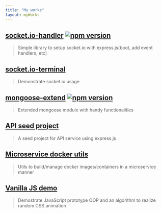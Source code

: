 ```yaml
---
title: "My works"
layout: myWorks
---
```


## [socket.io-handler](https://github.com/hankchiutw/socket.io-handler) [![npm version](https://badge.fury.io/js/socket.io-handler.svg)](https://badge.fury.io/js/socket.io-handler)
> Simple library to setup socket.io with express.js(boot, add event handlers, etc)

## [socket.io-terminal](https://github.com/hankchiutw/socket.io-terminal)
> Demonstrate socket.io usage

## [mongoose-extend](https://github.com/hankchiutw/mongoose-extend) [![npm version](https://badge.fury.io/js/mongoose-extend.svg)](https://badge.fury.io/js/mongoose-extend)
> Extended mongoose module with handy functionalities


## [API seed project](https://github.com/hankchiutw/api-seed)
> A seed project for API service using express.js


## [Microservice docker utils](https://github.com/hankchiutw/microservice-docker-utils)
> Utils to build/manage docker images/containers in a microservice manner


## [Vanilla JS demo](https://github.com/hankchiutw/vanillajs-demo)
> Demostrate JavaScript prototype OOP and an algorithm to realize random CSS animation
